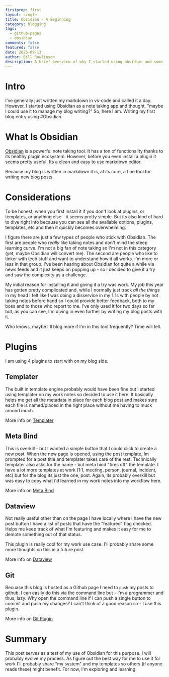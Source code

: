 ```yaml
---
firstprop: first
layout: single
title: Obsidian - A Beginning
category: blogging
tags:
  - github-pages
  - obsidian
comments: false
featured: false
date: 2025-09-13
author: Bill Rawlinson
description: A brief overview of why I started using obsidian and some handy plugins
---
```

# Intro
I've generally just written my markdown in vs-code and called it a day.  However, I started using Obsidian as a note taking app and thought, "maybe I could use it to manage my blog writing?" So, here I am.  Writing my first blog entry using #Obsidian.

# What Is Obsidian
[Obsidian](https://obsidian.md/) is a powerful note taking tool.  It has a ton of functionality thanks to its healthy plugin ecosystem. However, before you even install a plugin it seems pretty useful.  Its a clean and easy to use markdown editor.  

Because my blog is written in markdown it is, at its core, a fine tool for writing new blog posts.
# Considerations
To be honest, when you first install it if you don't look at plugins, or templates, or anything else - it seems pretty simple.  But its also kind of hard to dive right into because you can see all the available options, plugins, templates, etc and then it quickly becomes overwhelming.  

I figure there are just a few types of people who stick with Obsidian.  The first are people who _really_ like taking notes and don't mind the steep learning curve.  I'm not a big fan of note taking so I'm not in this category (yet, maybe Obsidian will convert me).  The second are people who like to tinker with tech stuff and want to understand how it all works.  I'm more or less in that group.  I've been hearing about Obsidian for quite a while via news feeds and it just keeps on popping up - so I decided to give it a try and saw the complexity as a challenge.

My initial reason for installing it and giving it a try was work.  My job this year has gotten pretty complicated and, while I normally just track _all the things_ in my head I felt like I was doing a disservice in my 1:1s with people by not taking notes before hand so I could provide better feedback, both to my boss and to those who report to me.  I've only used it for two days so far but, as you can see, I'm diving in even further by writing my blog posts with it.

Who knows, maybe I'll blog more if I'm in this tool frequently?  Time will tell.

# Plugins
I am using 4 plugins to start with on my blog side.

## Templater
The built in template engine probably would have been fine but I started using templater on my work notes so decided to use it here.  It basically helps me get all the metadata in place for each blog post and makes sure each file is named/placed in the right place without me having to muck around much.

More info on [Templater](https://github.com/SilentVoid13/Templater)
## Meta Bind
This is overkill - but I wanted a simple button that I could click to create a new post.  When the new page is opened, using the post template, Im prompted for a post title and templater takes care of the rest.  Technically templater also asks for the name - but meta bind "fires off" the template. I have a lot more templates at work (1:1, meeting, person, journal, incident, etc) but for the blog its just the one, post.  Again, its probably overkill but was easy to copy what i'd learned in my work notes into my workflow here.

More info on [Meta Bind](https://github.com/mProjectsCode/obsidian-meta-bind-plugin)

## Dataview
Not really useful other than on the page I have locally where I have the new post button I have a list of posts that have the "featured" flag checked.  Helps me keep track of what I'm featuring and makes it easy for me to demote something out of that status.

This plugin is really cool for my work use case.  I'll probably share some more thoughts on this in a future post.

More info on [Dataview](https://blacksmithgu.github.io/obsidian-dataview/)

## Git
Becuase this blog is hosted as a Github page I need to `push` my posts to github.  I can easily do this via the command line but - I'm a programmer and thus, lazy.  Why open the command line if I can push a single button to commit and push my changes?  I can't think of a good reason so - I use this plugin.

More info on [Git Plugin](https://github.com/Vinzent03/obsidian-git)
# Summary
This post serves as a test of my use of Obsidian for this purpose.  I will probably evolve my process.  As figure out the best way for me to use it for work I'll probably share "my system" and my templates so others (if anyone reads these) might benefit.  For now, I'm exploring and learning.